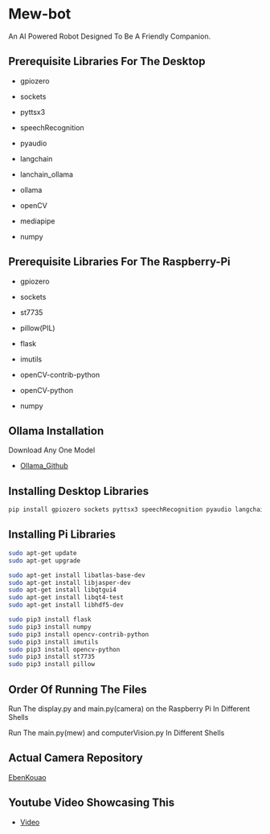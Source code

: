 
# Mew-bot
An AI Powered Robot Designed To Be A Friendly Companion.



## Prerequisite Libraries For The Desktop


- gpiozero

- sockets

- pyttsx3

- speechRecognition

- pyaudio

- langchain 

- lanchain_ollama 

- ollama

- openCV

- mediapipe

- numpy


## Prerequisite Libraries For The Raspberry-Pi


- gpiozero

- sockets

- st7735

- pillow(PIL) 

- flask 

- imutils

- openCV-contrib-python

- openCV-python

- numpy




## Ollama Installation
Download Any One Model

 - [Ollama_Github](https://github.com/ollama/ollama)
 


## Installing Desktop Libraries

```bash
pip install gpiozero sockets pyttsx3 speechRecognition pyaudio langchain langchain_ollama ollama opencv-python mediapipe numpy
```
## Installing Pi Libraries

```bash
sudo apt-get update
sudo apt-get upgrade

sudo apt-get install libatlas-base-dev
sudo apt-get install libjasper-dev
sudo apt-get install libqtgui4
sudo apt-get install libqt4-test
sudo apt-get install libhdf5-dev

sudo pip3 install flask
sudo pip3 install numpy
sudo pip3 install opencv-contrib-python
sudo pip3 install imutils
sudo pip3 install opencv-python
sudo pip3 install st7735
sudo pip3 install pillow
```
## Order Of Running The Files

Run The display.py and main.py(camera) on the Raspberry Pi In Different Shells

Run The main.py(mew) and computerVision.py In Different Shells





## Actual Camera Repository

[EbenKouao](https://github.com/EbenKouao/pi-camera-stream-flask/tree/master)




## Youtube Video Showcasing This

 - [Video](https://github.com/ollama/ollama)
 

